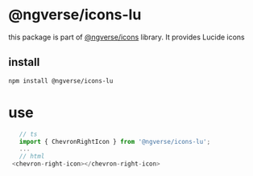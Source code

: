 # @ngverse/icons-lu

this package is part of [@ngverse/icons](https://nginf.github.io/iconic/) library. It provides Lucide icons

## install
`npm install @ngverse/icons-lu`

# use
```ts
   // ts
   import { ChevronRightIcon } from '@ngverse/icons-lu';
   ...
   // html
 <chevron-right-icon></chevron-right-icon>
 ```
